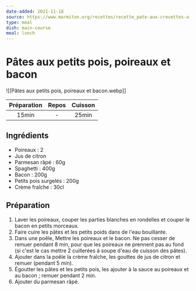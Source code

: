 ```yaml
---
date-added: 2021-11-18
source: https://www.marmiton.org/recettes/recette_pate-aux-crevettes-a-la-creme_171330.aspx
type: meal
dish: main-course
meal: lunch
---
```


# Pâtes aux petits pois, poireaux et bacon

![[Pâtes aux petits pois, poireaux et bacon.webp]]

| Préparation | Repos | Cuisson |
|:-----------:|:-----:|:-------:|
|    15min    |   -   |  25min  |

## Ingrédients

- Poireaux : 2
- Jus de citron
- Parmesan râpé : 60g
- Spaghetti : 400g
- Bacon : 200g
- Petits pois surgelés : 200g
- Crème fraîche : 30cl

## Préparation

1. Laver les poireaux, couper les parties blanches en rondelles et couper le bacon en petits morceaux.
2. Faire cuire les pâtes et les petits poids dans de l'eau bouillante.
3. Dans une poêle, Mettre les poireaux et le bacon. Ne pas cesser de remuer pendant 8 min, pour que les poireaux ne prennent pas au fond (si c'est le cas mettre 2 cuillerées à soupe d'eau de cuisson des pâtes).
5. Ajouter dans la poêle la crème fraîche, les gouttes de jus de citron et remuer (pendant 5 min).
6. Égoutter les pâtes et les petits pois, les ajouter à la sauce au poireaux et au bacon ; remuer pendant 2 min.
7. Ajouter du parmesan râpé.
